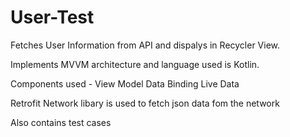 # User-Test

Fetches User Information from API and dispalys in Recycler View.

Implements MVVM architecture and language used is Kotlin. 

Components used - 
View Model
Data Binding
Live Data

Retrofit Network libary is used to fetch json data fom the network

Also contains test cases







